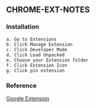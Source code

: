 ## CHROME-EXT-NOTES

### Installation
```
a. Go to Extensions
b. Click Manage Extension
c. Click Developer Mode
d. Click Load Unpacked
e. Choose your Extension folder
f. Click Extension Icon
g. Click pin extension
```

### Reference
[Google Extension](https://developer.chrome.com/docs/extensions/get-started/tutorial/hello-world)
